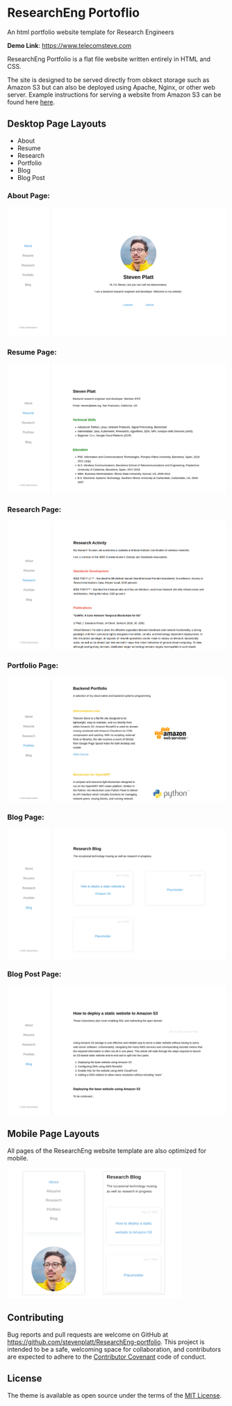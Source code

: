 # ResearchEng Portoflio
An html portfolio website template for Research Engineers 

**Demo Link**: https://www.telecomsteve.com

ResearchEng Portfolio is a flat file website written entirely in HTML and CSS. 

The site is designed to be served directly from obkect storage such as Amazon S3 but can also be deployed using Apache, Nginx, or other web server. Example instructions for serving a website from Amazon S3 can be found here [here](https://medium.com/@kyle.galbraith/how-to-host-a-website-on-s3-without-getting-lost-in-the-sea-e2b82aa6cd38).

## Desktop Page Layouts

- About
- Resume
- Research
- Portfolio
- Blog
- Blog Post
 
### About Page:

![ResearchEng preview](/img/screenshots/about_page.png)


### Resume Page: 

![ResearchEng preview](/img/screenshots/resume_page.png)

### Research Page:

![ResearchEng preview](/img/screenshots/research_page.png)

### Portfolio Page:

![ResearchEng preview](/img/screenshots/portfolio_page.png)

### Blog Page:

![ResearchEng preview](/img/screenshots/blog_page.png)

### Blog Post Page:

![ResearchEng preview](/img/screenshots/blog_post_page.png)



## Mobile Page Layouts

All pages of the ResearchEng website template are also optimized for mobile. 

![ResearchEng preview](/img/screenshots/mobile_layout.png)

## Contributing

Bug reports and pull requests are welcome on GitHub at https://github.com/stevenplatt/ResearchEng-portfolio. This project is intended to be a safe, welcoming space for collaboration, and contributors are expected to adhere to the [Contributor Covenant](http://contributor-covenant.org) code of conduct.

## License

The theme is available as open source under the terms of the [MIT License](https://opensource.org/licenses/MIT).

